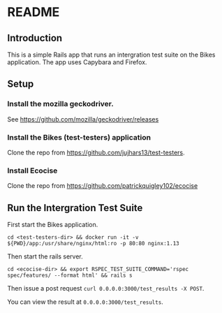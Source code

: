 # README

## Introduction

This is a simple Rails app that runs an intergration test suite on the Bikes
application. The app uses Capybara and Firefox.

## Setup

### Install the mozilla geckodriver.

See https://github.com/mozilla/geckodriver/releases

### Install the Bikes (test-testers) application

Clone the repo from https://github.com/jujhars13/test-testers.

### Install Ecocise

Clone the repo from https://github.com/patrickquigley102/ecocise

## Run the Intergration Test Suite

First start the Bikes application.

`cd <test-testers-dir> && docker run -it -v ${PWD}/app:/usr/share/nginx/html:ro -p 80:80 nginx:1.13`

Then start the rails server.

`cd <ecocise-dir> && export RSPEC_TEST_SUITE_COMMAND='rspec spec/features/ --format html' && rails s`

Then issue a post request `curl 0.0.0.0:3000/test_results -X POST`.

You can view the result at `0.0.0.0:3000/test_results`.
